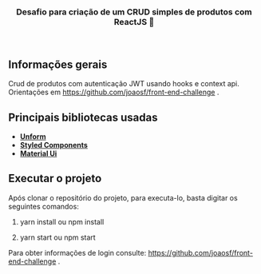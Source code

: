 
<h3 align="center">
  Desafio para criação de um CRUD simples de produtos com ReactJS 🚀
</h3>

<br>


## Informações gerais

Crud de produtos com autenticação JWT usando hooks e context api. Orientações em https://github.com/joaosf/front-end-challenge .
## Principais bibliotecas usadas

- **[Unform](https://unform.dev/guides/basic-form)**
- **[Styled Components](https://styled-components.com/)**
- **[Material Ui](https://material-ui.com/pt/)**

## Executar o projeto
Após clonar o repositório do projeto, para executa-lo, basta digitar os seguintes comandos:

1. yarn install ou npm install

2. yarn start ou npm start

Para obter informações de login consulte:  https://github.com/joaosf/front-end-challenge .
